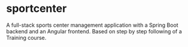 # sportcenter
A full-stack sports center management application with a Spring Boot backend and an Angular frontend. Based on step by step following of a Training course.
